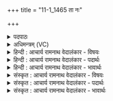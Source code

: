 +++
title = "11-1_1465 ता नः"

+++
<details><summary>पदपाठः</summary>

ता꣢। नः꣣। शक्तम्। पा꣡र्थि꣢꣯वस्य। म꣣हः꣢। रा꣣यः꣢। दि꣣व्य꣡स्य꣢। म꣡हि꣢꣯। वा꣣म्। क्षत्र꣢म्। दे꣣वे꣡षु꣢। १४६५।
</details>

<details><summary>अधिमन्त्रम् (VC)</summary>

- मित्रावरुणौ
- यजत आत्रेयः
- गायत्री
- षड्जः
</details>

<details><summary>हिन्दी : आचार्य रामनाथ वेदालंकार - विषयः</summary>

प्रथम ऋचा उत्तरार्चिक में ११४५ क्रमाङ्क पर परमात्मा और जीवात्मा के विषय में व्याख्यात की जा चुकी है। यहाँ ब्राह्मण और क्षत्रिय से प्रार्थना करते हैं।
</details>

<details><summary>हिन्दी : आचार्य रामनाथ वेदालंकार - पदार्थः</summary>

पदार्थान्वयभाषाः -  हे मित्र-वरुणो अर्थात् ब्राह्मण-क्षत्रियो! (ता)वे तुम दोनों(नः)हमें(पार्थिवस्य)भौतिक और(दिव्यस्य)आध्यात्मिक(महः)महान्(रायः)ऐश्वर्य की प्राप्ति के लिए(शक्तम्)समर्थ बनाओ।(देवेषु)विद्वानों में(वाम्)तुम दोनों का(महि)महान्(क्षत्रम्)शत्रुजन्य प्रहार से वा अविद्या दुर्व्यसन आदि दोष से त्राण करने का सामर्थ्य है ॥१॥
</details>

<details><summary>हिन्दी : आचार्य रामनाथ वेदालंकार - भावार्थः</summary>

भावार्थभाषाः -  जहाँ ब्राह्मण और क्षत्रिय मिलकर श्रेष्ठ विद्या,श्रेष्ठ धर्म आदि के प्रदान द्वारा और शत्रुओं से रक्षा द्वारा उपकारक होते हैं,वह राष्ट्र अत्यधिक उन्नत हो जाता है ॥१॥
</details>

<details><summary>संस्कृत : आचार्य रामनाथ वेदालंकार - विषयः</summary>

तत्र प्रथमा ऋगुत्तरार्चिके ११४५ क्रमाङ्के परमात्मजीवात्मविषये व्याख्याता। अत्र ब्राह्मणक्षत्रियौ प्रार्थ्येते।
</details>

<details><summary>संस्कृत : आचार्य रामनाथ वेदालंकार - पदार्थः</summary>

पदार्थान्वयभाषाः -  हे मित्रावरुणौ ब्राह्मणक्षत्रियौ! (ता)तौ युवाम्(नः)अस्मान्(पार्थिवस्य)भौतिकस्य(दिव्यस्य)आध्यात्मिकस्य च(महः)महतः(रायः)ऐश्वर्यस्य प्राप्तये(शक्तम्)समर्थं कुरुतम्।[अत्र छान्दसो विकरणस्य लुक्।] (देवेषु)विद्वत्सु(वाम्)युवयोः(महि)महत्(क्षत्रम्)क्षतात् शत्रुजन्यात् प्रहाराद् अविद्यादुर्व्यसनादिदोषाद् वा त्राणसामर्थ्यम् विद्यते इति शेषः ॥१॥२
</details>

<details><summary>संस्कृत : आचार्य रामनाथ वेदालंकार - भावार्थः</summary>

भावार्थभाषाः -  यत्र ब्राह्मणक्षत्रियौ समन्वितौ भूत्वा सद्विद्यासद्धर्मादिप्रदानेन शत्रुभ्यो रक्षणेन चोपकुरुतस्तद् राष्ट्रमत्युन्नतं जायते ॥१॥
</details>